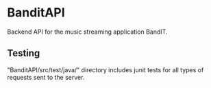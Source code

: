 # BanditAPI

Backend API for the music streaming application BandIT.



## Testing
"BanditAPI/src/test/java/" directory includes junit tests for all types of requests sent to the server. 
